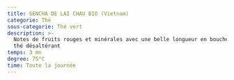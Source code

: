 ```yaml
---
title: SENCHA DE LAI CHAU BIO (Vietnam)
categorie: Thé
sous-categorie: Thé vert
description: >-
  Notes de fruits rouges et minérales avec une belle longueur en bouche pour ce
  thé désaltérant
temps: 3 mn
degree: 75°C
time: Toute la journée
---
```


